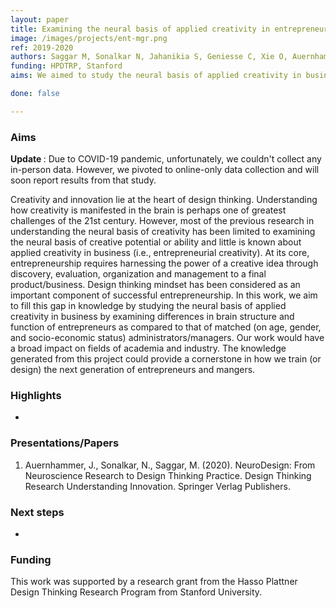 ```yaml
---
layout: paper
title: Examining the neural basis of applied creativity in entrepreneurs
image: /images/projects/ent-mgr.png
ref: 2019-2020
authors: Saggar M, Sonalkar N, Jahanikia S, Geniesse C, Xie O, Auernhammer J
funding: HPDTRP, Stanford
aims: We aimed to study the neural basis of applied creativity in business by examining differences in brain structure and function of entrepreneurs as compared to that of matched (on age, gender, and socio-economic status) administrators/managers. Our work would have a broad impact on fields of academia and industry. The knowledge generated from this project could provide a cornerstone in how we train (or design) the next generation of entrepreneurs and mangers. 

done: false

---
```


### Aims

<strong> Update </strong>: Due to COVID-19 pandemic, unfortunately, we couldn't collect any in-person data. However, we pivoted to online-only data collection and will soon report results from that study.

Creativity and innovation lie at the heart of design thinking. Understanding how creativity is manifested in the brain is perhaps one of greatest challenges of the 21st century. However, most of the previous research in understanding the neural basis of creativity has been limited to examining the neural basis of creative potential or ability and little is known about applied creativity in business (i.e., entrepreneurial creativity). At its core, entrepreneurship requires harnessing the power of a creative idea through discovery, evaluation, organization and management to a final product/business. Design thinking mindset has been considered as an important component of successful entrepreneurship. In this work, we aim to fill this gap in knowledge by studying the neural basis of applied creativity in business by examining differences in brain structure and function of entrepreneurs as compared to that of matched (on age, gender, and socio-economic status) administrators/managers. Our work would have a broad impact on fields of academia and industry. The knowledge generated from this project could provide a cornerstone in how we train (or design) the next generation of entrepreneurs and mangers.

### Highlights
-

### Presentations/Papers
1. Auernhammer, J., Sonalkar, N., Saggar, M. (2020). NeuroDesign: From Neuroscience Research to Design Thinking Practice. Design Thinking Research Understanding Innovation. Springer Verlag Publishers.

### Next steps
-

### Funding
This work was supported by a research grant from the Hasso Plattner Design Thinking Research Program from Stanford University.
